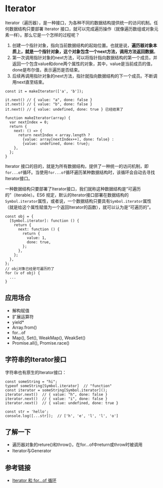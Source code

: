 # Iterator

Iterator（遍历器），是一种接口，为各种不同的数据结构提供统一的访问机制。任何数据结构只要部署 Iterator 接口，就可以完成遍历操作（就像遍历数组或对象元素一样）。那么它是一个怎样的过程呢？

1. 创建一个指针对象，指向当前数据结构的起始位置。也就是说，**遍历器对象本质上，就是一个指针对象，这个对象包含一个next方法，调用方法返回数据**。
2. 第一次调用指针对象的next方法，可以将指针指向数据结构的第一个成员，并返回一个包含value和done两个属性的对象，其中，value是当前成员的值，done是布尔值，表示遍历是否结束。
3. 后续再调用指针对象的next方法，指针就指向数据结构的下一个成员。不断调用next直至结束。

````
const it = makeIterator(['a', 'b']);

it.next() // { value: "a", done: false }
it.next() // { value: "b", done: false }
it.next() // { value: undefined, done: true } 已经结束了

function makeIterator(array) {
  var nextIndex = 0;
  return {
    next: () => {
      return nextIndex < array.length ?
        {value: array[nextIndex++], done: false} :
        {value: undefined, done: true};
    },
  };
}
````

Iterator 接口的目的，就是为所有数据结构，提供了一种统一的访问机制，即`for...of`循环。当使用`for...of`循环遍历某种数据结构时，该循环会自动去寻找Iterator接口。

一种数据结构只要部署了Iterator接口，我们就称这种数据结构是“可遍历的”（iterable）。ES6 规定，默认的Iterator接口部署在数据结构的`Symbol.iterator`属性，或者说，一个数据结构只要具有`Symbol.iterator`属性（就是给这个属性赋值为一个返回Iterator的函数），就可以认为是“可遍历的”。

````
const obj = {
  [Symbol.iterator]: function () {
    return {
      next: function () {
        return {
          value: 1,
          done: true,
        };
      },
    };
  },
};
// obj对象已经是可遍历的了
for (v of obj) {
  ...
}
````



## 应用场合

- 解构赋值
- 扩展运算符
- yield*
- Array.from()
- for...of
- Map(), Set(), WeakMap(), WeakSet()
- Promise.all(), Promise.race()

## 字符串的Iterator接口

字符串也有原生的Iterator接口：

````
const someString = "hi";
typeof someString[Symbol.iterator]  // "function"
const iterator = someString[Symbol.iterator]();
iterator.next()  // { value: "h", done: false }
iterator.next()  // { value: "i", done: false }
iterator.next()  // { value: undefined, done: true }

const str = 'hello';
console.log([...str]);  // ['h', 'e', 'l', 'l', 'o']
````

## 了解一下

- 遍历器对象的reture()和throw()，在for...of中return或throw时被调用
- Iterator与Generator



## 参考链接

- [Iterator 和 for...of 循环](http://es6.ruanyifeng.com/#docs/iterator)
